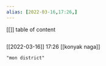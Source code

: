 ```yaml
---
alias: [2022-03-16,17:26,]
---
```

[[]]
table of content
```toc
```

[[2022-03-16]] 17:26
[[konyak naga]]
```query
"mon district"
```